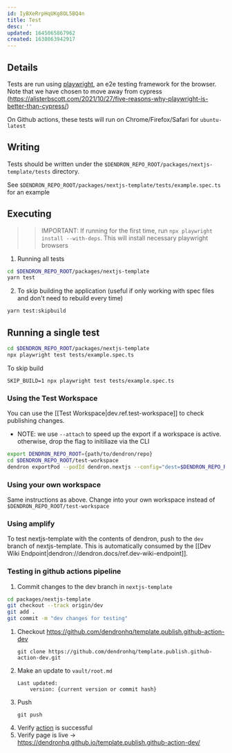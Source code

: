 ```yaml
---
id: IyBXeRrpHqUKg8OL5BQ4n
title: Test
desc: ''
updated: 1645065867962
created: 1638063942917
---
```


## Details
<!-- Any additional details to give about tests-->
Tests are run using [playwright](https://playwright.dev/docs/intro), an e2e testing framework for the browser. Note that we have chosen to move away from cypress (https://alisterbscott.com/2021/10/27/five-reasons-why-playwright-is-better-than-cypress/)

On Github actions, these tests will run on Chrome/Firefox/Safari for `ubuntu-latest`

## Writing
<!-- Writing tests -->
Tests should be written under the `$DENDRON_REPO_ROOT/packages/nextjs-template/tests` directory. 

See `$DENDRON_REPO_ROOT/packages/nextjs-template/tests/example.spec.ts` for an example

## Executing
>>IMPORTANT: If running for the first time, run `npx playwright install --with-deps`. This will install necessary playwright browsers

<!-- Running all tests -->
1. Running all tests
```sh
cd $DENDRON_REPO_ROOT/packages/nextjs-template
yarn test
```
2. To skip building the application (useful if only working with spec files and don't need to rebuild every time)
```sh
yarn test:skipbuild
```

## Running a single test
```sh
cd $DENDRON_REPO_ROOT/packages/nextjs-template
npx playwright test tests/example.spec.ts
```
To skip build
```
SKIP_BUILD=1 npx playwright test tests/example.spec.ts
```

### Using the Test Workspace

You can use the [[Test Workspace|dev.ref.test-workspace]] to check publishing changes.

- NOTE: we use `--attach` to speed up the export if a workspace is active. otherwise, drop the flag to initiliaze via the CLI
```sh
export DENDRON_REPO_ROOT={path/to/dendron/repo}
cd $DENDRON_REPO_ROOT/test-workspace
dendron exportPod --podId dendron.nextjs --config="dest=$DENDRON_REPO_ROOT/packages/nextjs-template" --attach
```

### Using your own workspace

Same instructions as above. Change into your own workspace instead of `$DENDRON_REPO_ROOT/test-workspace`

### Using amplify

To test nextjs-template with the contents of dendron, push to the `dev` branch of nextjs-template. This is automatically consumed by the
[[Dev Wiki Endpoint|dendron://dendron.docs/ref.dev-wiki-endpoint]]. 


### Testing in github actions pipeline

1. Commit changes to the dev branch in `nextjs-template`
  ```sh
  cd packages/nextjs-template
  git checkout --track origin/dev
  git add .
  git commit -m "dev changes for testing"
  ```
1. Checkout https://github.com/dendronhq/template.publish.github-action-dev
    ```
    git clone https://github.com/dendronhq/template.publish.github-action-dev.git
    ```
1. Make an update to `vault/root.md`
    ```
    Last updated:
        version: {current version or commit hash}
    ```
1. Push
    ```
    git push
    ```
1. Verify [action](https://github.com/dendronhq/template.publish.github-action-dev/actions) is successful
1. Verify page is live -> https://dendronhq.github.io/template.publish.github-action-dev/
